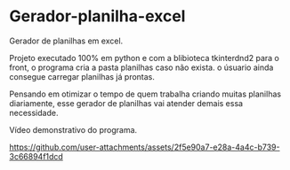 # Gerador-planilha-excel
Gerador de planilhas em excel.

Projeto executado 100% em python e com a blibioteca tkinterdnd2 para o front, o programa cria a pasta planilhas caso não exista. o úsuario ainda consegue carregar planilhas já prontas.


Pensando em otimizar o tempo de quem trabalha criando muitas planilhas diariamente, esse gerador de planilhas vai atender demais essa necessidade.

Vídeo demonstrativo do programa.

https://github.com/user-attachments/assets/2f5e90a7-e28a-4a4c-b739-3c66894f1dcd

